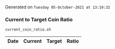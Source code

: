 Generated on `Tuesday 05-October-2021 at 13:19:32`

### Current to Target Coin Ratio
`current_coin_ratio.sh`

Date|Current|Target|Ratio
---|---|---|---
